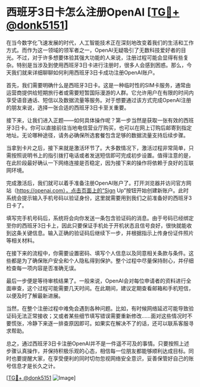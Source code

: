 # 西班牙3日卡怎么注册OpenAI [[TG💪+ @donk5151](https://t.me/s/donk5151)]

在当今数字化飞速发展的时代，人工智能技术正在深刻地改变着我们的生活和工作方式。而作为这一领域的领军者之一，OpenAI无疑吸引了无数科技爱好者的目光。不过，对于许多想要体验其强大功能的人来说，注册过程可能会显得有些复杂。特别是当涉及到使用西班牙3日卡进行注册时，很多人会感到困惑。那么，今天我们就来详细聊聊如何利用西班牙3日卡成功注册OpenAI账户。

首先，我们需要明确什么是西班牙3日卡。这是一种临时性的SIM卡服务，通常由运营商提供给短期旅行者或需要短暂国际漫游的人群。它允许用户在有限的时间内享受语音通话、短信以及数据流量等服务。对于想要通过该方式完成OpenAI注册的朋友来说，选择一张合适的西班牙3日卡至关重要。

接下来，让我们进入正题——如何具体操作呢？第一步当然是获取一张有效的西班牙3日卡。你可以直接前往当地电信营业厅购买，也可以在网上订购后邮寄到指定地址。无论哪种途径，请务必确保所选套餐包含足够的数据流量支持后续步骤。

当拿到卡片之后，接下来就是激活环节了。大多数情况下，激活过程非常简单，只需按照说明书上的指引拨打电话或者发送短信即可完成初步设置。值得注意的是，在此阶段最好确认一下网络连接是否稳定，因为接下来的操作将依赖于良好的互联网环境。

完成激活后，我们就可以着手准备注册OpenAI账户了。打开浏览器并访问官方网站（https://openai.com），点击页面上的“Sign Up”按钮开始创建新账户。此时系统会提示输入手机号码以验证身份，这里就需要用到我们之前准备好的西班牙3日卡了。

填写完手机号码后，系统将会向你发送一条包含验证码的消息。由于号码已经绑定至你的西班牙3日卡上，因此只要保证手机处于开机状态且信号良好，很快就能收到这条关键信息。输入正确的验证码后继续下一步，并根据指示上传身份证件照片等相关材料。

在接下来的流程中，你需要设置密码、填写个人信息以及同意相关条款与条件。这些都是为了确保账户安全和个人隐私得到保护。整个过程中尽量保持耐心，并仔细检查每一项内容是否准确无误。

最后一步便是等待审核结果了。一般来说，OpenAI会对每位申请者的资料进行全面审查，这个过程可能需要几天时间。在此期间，建议定期查看邮箱和手机短信，以便及时了解最新进展。

当然，在整个注册过程中难免会遇到各种问题。比如，有时候网络延迟可能导致验证码无法正常接收；又或者某些细节填写错误需要重新修改……面对这些情况时不要慌张，冷静下来逐一排查原因即可。如果实在解决不了的话，还可以联系客服寻求帮助。

总之，通过西班牙3日卡注册OpenAI并不是一件遥不可及的事情。只要按照上述步骤认真操作，并保持积极乐观的心态，相信每一位朋友都能够顺利达成目标。同时也要提醒大家，在享受便利的同时切勿忽视网络安全意识，妥善保管好自己的账号信息才是长久之计。

[[TG💪+ @donk5151](https://t.me/s/donk5151) ![Image](https://i.postimg.cc/rwNCRYN7/Snipaste-2025-04-30-17-27-05.png)]